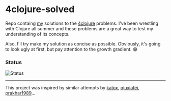 # 4clojure-solved

Repo containg [my](http://www.4clojure.com/user/ykumards) solutions to the [4clojure](http://www.4clojure.com/) problems. I've been wrestling with Clojure all summer and these problems are a great way to test my understanding of its concepts.

Also, I'll try make my solution as concise as possible. Obviously, it's going to look ugly at first, but pay attention to the growth gradient. :grin:

### Status

![Status](https://img.shields.io/badge/Solved-55%2F156-green.svg)

---
This project was inspired by similar attempts by [katox](https://github.com/katox/4clojure-solutions), [qiuxiafei](https://github.com/qiuxiafei/4clojure), [prakhar1989](https://github.com/prakhar1989/4clojure-solutions)...
